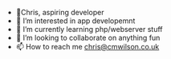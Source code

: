 - 👋Chris, aspiring developer
- 👀 I’m interested in app developemnt
- 🌱 I’m currently learning php/webserver stuff
- 💞️ I’m looking to collaborate on anything fun
- 📫 How to reach me chris@cmwilson.co.uk


